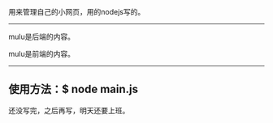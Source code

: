 用来管理自己的小网页，用的nodejs写的。

---

mulu是后端的内容。

mulu是前端的内容。

---
使用方法：$ node main.js
---

还没写完，之后再写，明天还要上班。